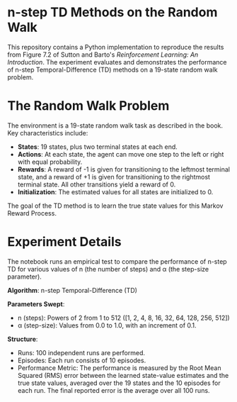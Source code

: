 # n-step TD Methods on the Random Walk

This repository contains a Python implementation to reproduce the results from Figure 7.2 of Sutton and Barto's *Reinforcement Learning: An Introduction*. The experiment evaluates and demonstrates the performance of n-step Temporal-Difference (TD) methods on a 19-state random walk problem.

# The Random Walk Problem

The environment is a 19-state random walk task as described in the book. Key characteristics include:

- **States**: 19 states, plus two terminal states at each end.
- **Actions**: At each state, the agent can move one step to the left or right with equal probability.
- **Rewards**: A reward of -1 is given for transitioning to the leftmost terminal state, and a reward of +1 is given for transitioning to the rightmost terminal state. All other transitions yield a reward of 0.
- **Initialization**: The estimated values for all states are initialized to 0.

The goal of the TD method is to learn the true state values for this Markov Reward Process.

# Experiment Details

The notebook runs an empirical test to compare the performance of n-step TD for various values of n (the number of steps) and α (the step-size parameter).

**Algorithm**: n-step Temporal-Difference (TD)

**Parameters Swept**:
- n (steps): Powers of 2 from 1 to 512 ([1, 2, 4, 8, 16, 32, 64, 128, 256, 512])
- α (step-size): Values from 0.0 to 1.0, with an increment of 0.1.

**Structure**:
- Runs: 100 independent runs are performed.
- Episodes: Each run consists of 10 episodes.
- Performance Metric: The performance is measured by the Root Mean Squared (RMS) error between the learned state-value estimates and the true state values, averaged over the 19 states and the 10 episodes for each run. The final reported error is the average over all 100 runs.
